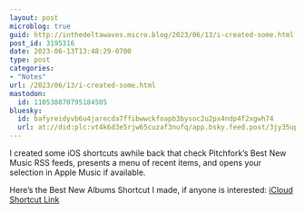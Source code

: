 ```yaml
---
layout: post
microblog: true
guid: http://inthedeltawaves.micro.blog/2023/06/13/i-created-some.html
post_id: 3195316
date: 2023-06-13T13:48:29-0700
type: post
categories:
- "Notes"
url: /2023/06/13/i-created-some.html
mastodon:
  id: 110538870795184505
bluesky:
  id: bafyreidyvb6u4jarecda7ffibwwckfoapb3bysoc2u2px4ndp4f2xgwh74
  url: at://did:plc:vt4k6d3e5rjw65cuzaf3nufq/app.bsky.feed.post/3jy35upu4ia2n
---
```

I created some iOS shortcuts awhile back that check Pitchfork’s Best New Music RSS feeds, presents a menu of recent items, and opens your selection in Apple Music if available. 

Here’s the Best New Albums Shortcut I made, if anyone is interested: [iCloud Shortcut Link](https://www.icloud.com/shortcuts/7e89413692cf4f72a7882c9c80353930)
